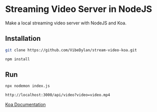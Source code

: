 ﻿
# Streaming Video Server in NodeJS

Make a local streaming video server with NodeJS and Koa.


## Installation
```bash
git clone https://github.com/VibeDylan/stream-video-koa.git
```
```bash
npm install
```

## Run

```bash
npx nodemon index.js
```

```bash
http://localhost:3000/api/video?video=video.mp4
```


[Koa Documentation](https://koajs.com/)

